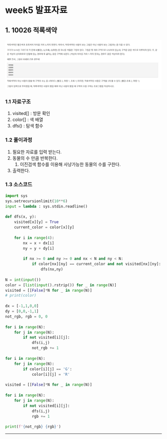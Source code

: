 # week5 발표자료

## 1. 10026 적록색약
![](1.PNG)

### 1.1 자료구조
1. visited[] : 방문 확인
2. color[] : 색 배열
3. dfs() : 탐색 함수 
   
### 1.2 풀이과정 
1. 필요한 자료를 입력 받는다.
2. 동물의 수 만큼 반복한다.
   1. 이진검색 함수를 이용해 사냥가능한 동물의 수를 구한다.
3. 출력한다.

### 1.3 소스코드

```python
import sys
sys.setrecursionlimit(10**6)
input = lambda : sys.stdin.readline()

def dfs(x, y):
    visited[x][y] = True
    current_color = color[x][y]

    for i in range(4):
        nx = x + dx[i]
        ny = y + dy[i]

        if nx >= 0 and ny >= 0 and nx < N and ny < N:
            if color[nx][ny] == current_color and not visited[nx][ny]:
                dfs(nx,ny)

N = int(input())
color = [list(input().rstrip()) for _ in range(N)]
visited = [[False]*N for _ in range(N)]
# print(color)

dx = [-1,1,0,0]
dy = [0,0,-1,1]
not_rgb, rgb = 0, 0

for i in range(N):
    for j in range(N):
        if not visited[i][j]:
            dfs(i,j)
            not_rgb += 1

for i in range(N):
    for j in range(N):
        if color[i][j] == 'G':
            color[i][j] = 'R'

visited = [[False]*N for _ in range(N)]

for i in range(N):
    for j in range(N):
        if not visited[i][j]:
            dfs(i,j)
            rgb += 1

print(f'{not_rgb} {rgb}')

```
---
